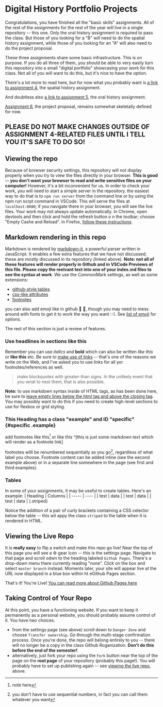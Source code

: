 # Digital History Portfolio Projects

Congratulations, you have finished all the "basic skills" assignments. All of the rest of the assignments for the rest of the year will live in a single repository -- this one.  Only the oral history assignment is required to pass the class. But those of you looking for a "B" will need to do the spatial history assignment, while those of you looking for an "A" will also need to do the project proposal.


These three assignments share some basic infrastructure.  This is on purpose.  If you do all three of them, you should be able to very easily turn this repository into a small "digital portfolio" showcasing your work for this class. Not all of you will want to do this, but it's nice to have the option.

There's a lot more to read here, but for now what you probably want is [a link to assignment 4](./spatial-history/README.org), the spatial history assignment.

And doubtless also [a link to assignment 5](./oral-history), the oral history assignment.

[Assignment 6](./project-proposal), the project proposal, remains somewhat skeletally defined for now. 

## **PLEASE DO NOT MAKE CHANGES OUTSIDE OF ASSIGNMENT 4-RELATED FILES UNTIL I TELL YOU IT'S SAFE TO DO SO!**

## Viewing the repo
Because of browser security settings, this repository will not display properly when you try to view the files directly in your browser.  **This is good -- you don't want your browser to read and write sensitive files on your computer!** However, it's a bit inconvenient for us. In order to check your work, you will need to start a simple server in the repository. the easiest way to do that is to `npm run server` from the command line or by using the npm run scrpt command in VSCode. This will serve the files at `localhost:8080`; if you navigate there in your browser, you will see the live files. Your work may not always update automatically. In Chrome, open devtools and then click and hold the refresh button o n the toolbar; choose "Empty Cashe and Reload".  In Firefox, [follow these instructions](https://support.mozilla.org/en-US/questions/1103414).


## Markdown rendering in this repo
Markdown is rendered by [markdown-it](https://github.com/markdown-it/markdown-it), a powerful parser written in JavaScript. It enables a few extra features that we have not discussed; these are mostly discussed in its repository (linked above). **Note: not all of these features will render properly in Github and in VSCode Previews of this file. Please copy the reelvant text into one of your index.md files to see the syntax at work**.  We use the CommonMark settings, as well as some extensions: 

- [github-style tables](https://help.github.com/en/articles/organizing-information-with-tables)
- [css-like attributes](https://github.com/arve0/markdown-it-attrs)
- [footnotes](https://github.com/markdown-it/markdown-it-footnote)

you can also add emoji like in github :pizza: :maple_leaf:, though you may need to mess around with fonts to get it to work the way you want :-). See [list of emoji](https://github.com/markdown-it/markdown-it-emoji/blob/master/lib/data/full.json) for options.

The rest of this section is just a review of features. 
### Use headlines in sections like this

Remember you can use _italics_ and __bold__ which can also be written *like this* or **like this**
etc. Be sure to [make use of links](http://digital.hackinghistory.ca) -- that's one of the reasons we write on the Web, and I've asked you to use links for all yor footnotes/references as well.

> make blockquotes with greater-than signs.  In the unlikely event that you wnat to nest them, that is also possible.

<section id="just-testing" class="style-me-if-you-want">

**Note:** to use markdown syntax inside of HTML tags, as has been done here, be sure to [leave empty lines below the html tag and above the closing tag](https://stackoverflow.com/questions/29368902/how-can-i-wrap-my-markdown-in-an-html-div#answers-header). You may possibly want to do this if you need to create high-level sections to use for flexbox or grid styling. 

</section>

### This Heading has a class "example" and ID "specific" {#specific .example}

add footnotes like this[^1] or like this ^[this is just some markdown text which will render as a footnote link]

footnotes willl be renumbered sequentially as you go[^note2], regardless of what label you choose. Footnote content can be added inline (see the eecond example above) or in a separate line somewhere in the page (see first and third examples). 

[^1]: note here

[^note2]: you don't have to use sequential numbers, in fact you can call them whatever you want 

### Tables

In some of your assignments, it may be useful to create tables. Here's an example: 
| Heading | Columns |
| -----   | ----    |
| test    | data    |
| test    | data    |
| test    | data    |
{.striped}

Notice the addition of a pair of curly brackets containing a CSS celector below the table -- this wil appy the class `striped` to the table when it is rendered in HTML. 

## Viewing the Live Repo

It is **really easy** to flip a switch and make this repo go live! Near the top of this page you will see a :gear: gear icon -- this is the settings page. Navigate to that page and scroll odwn to the heading labeled `Github Pages`.  There's a drop-down menu there currently reading "none".  Click on the box and select `master branch` instead.  Moments later, your site will appear live at the URL now displayed in a blue box within ht eGithub Pages section.

That's it! You're Live! [You can read more about Github Pages here](https://help.github.com/en/articles/what-is-github-pages)

## Taking Control of Your Repo

At this point, you have a functioning website. If you want to keep it permanently as a personal website, you should probably assume control of it. You have two choices. 

- from the settings page (see above) scroll down to `Danger Zone` and choose `Transfer ownership`. Go through the multi-stage confirmation process. Once you're done, the repo will belong entirely to you -- there will no longer be a copy in the class Github Roganization. **Don't do this before the end of the semester!**
- alternatively, just fork your repo using the `Fork` button near the top of the page on the **root page** of your repository (probably this page!). You will probably have to set up publishing again -- see [viewing the live repo](#viewing-the-live-repo), above. 

